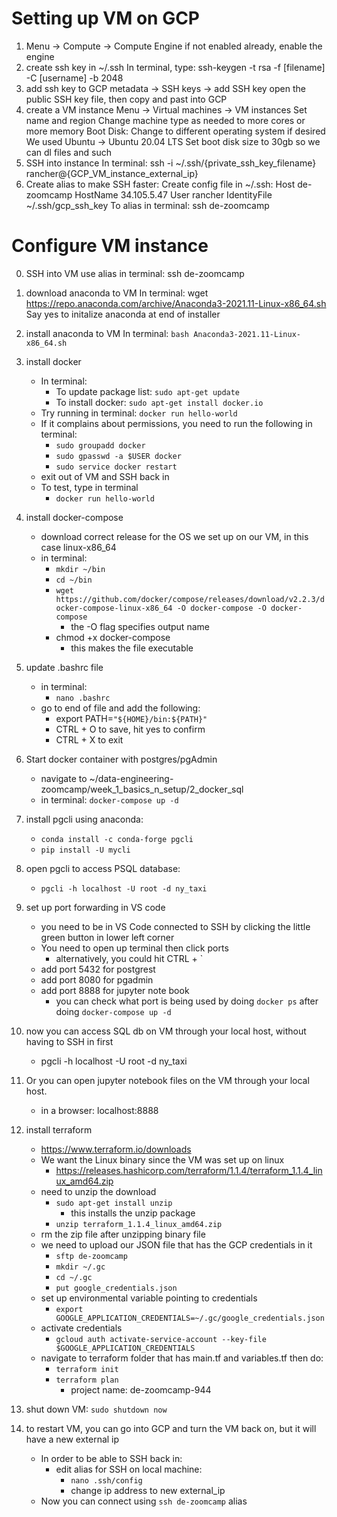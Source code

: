 # Setting up VM on GCP
1) Menu -> Compute -> Compute Engine
    if not enabled already, enable the engine
2) create ssh key in ~/.ssh
    In terminal, type: ssh-keygen -t rsa -f [filename] -C [username] -b 2048
3) add ssh key to GCP
    metadata -> SSH keys -> add SSH key
    open the public SSH key file, then copy and past into GCP
4) create a VM instance
    Menu -> Virtual machines -> VM instances
    Set name and region
    Change machine type as needed to more cores or more memory
    Boot Disk: Change to different operating system if desired
        We used Ubuntu -> Ubuntu 20.04 LTS
        Set boot disk size to 30gb so we can dl files and such
5) SSH into instance
    In terminal: ssh -i ~/.ssh/{private_ssh_key_filename} rancher@{GCP_VM_instance_external_ip}
6) Create alias to make SSH faster:
    Create config file in ~/.ssh:
        Host de-zoomcamp
            HostName 34.105.5.47
            User rancher
            IdentityFile ~/.ssh/gcp_ssh_key
    To alias in terminal: ssh de-zoomcamp
# Configure VM instance
0) SSH into VM
    use alias in terminal: ssh de-zoomcamp
1) download anaconda to VM
    In terminal: wget https://repo.anaconda.com/archive/Anaconda3-2021.11-Linux-x86_64.sh
    Say yes to initalize anaconda at end of installer
2) install anaconda to VM
    In terminal: `bash Anaconda3-2021.11-Linux-x86_64.sh`
3) install docker
    - In terminal: 
        - To update package list: `sudo apt-get update`
        - To install docker: `sudo apt-get install docker.io`
    - Try running in terminal: `docker run hello-world`
    - If it complains about permissions, you need to run the following in terminal:
        - `sudo groupadd docker`
        - `sudo gpasswd -a $USER docker`
        - `sudo service docker restart`
    - exit out of VM and SSH back in
    - To test, type in terminal
        - `docker run hello-world`
4) install docker-compose
    - download correct release for the OS we set up on our VM, in this case linux-x86_64
    - in terminal:
        - `mkdir ~/bin`
        - `cd ~/bin`
        - `wget https://github.com/docker/compose/releases/download/v2.2.3/docker-compose-linux-x86_64 -O docker-compose -O docker-compose`
            - the -O flag specifies output name
        - chmod +x docker-compose
            - this makes the file executable
5) update .bashrc file
    - in terminal:
        - `nano .bashrc`
    - go to end of file and add the following:
        - export PATH=`"${HOME}/bin:${PATH}"`
        - CTRL + O to save, hit yes to confirm
        - CTRL + X to exit

6) Start docker container with postgres/pgAdmin
    - navigate to ~/data-engineering-zoomcamp/week_1_basics_n_setup/2_docker_sql
    - in terminal: `docker-compose up -d`
7) install pgcli using anaconda:
    - `conda install -c conda-forge pgcli`
    - `pip install -U mycli`
8) open pgcli to access PSQL database:
    - `pgcli -h localhost -U root -d ny_taxi`
9) set up port forwarding in VS code
    - you need to be in VS Code connected to SSH by clicking the little green button in lower left corner
    - You need to open up terminal then click ports
        - alternatively, you could hit CTRL + `
    - add port 5432 for postgrest
    - add port 8080 for pgadmin
    - add port 8888 for jupyter note book
        - you can check what port is being used by doing `docker ps` after doing `docker-compose up -d`
10) now you can access SQL db on VM through your local host, without having to SSH in first
    - pgcli -h localhost -U root -d ny_taxi
11) Or you can open jupyter notebook files on the VM through your local host.
    - in a browser: localhost:8888
12) install terraform
    - https://www.terraform.io/downloads
    - We want the Linux binary since the VM was set up on linux
        - https://releases.hashicorp.com/terraform/1.1.4/terraform_1.1.4_linux_amd64.zip
    - need to unzip the download
        - `sudo apt-get install unzip`
            - this installs the unzip package
        - `unzip terraform_1.1.4_linux_amd64.zip`
    - rm the zip file after unzipping binary file
    - we need to upload our JSON file that has the GCP credentials in it
        - `sftp de-zoomcamp`
        - `mkdir ~/.gc`
        - `cd ~/.gc`
        - `put google_credentials.json`
    - set up environmental variable pointing to credentials
        - `export GOOGLE_APPLICATION_CREDENTIALS=~/.gc/google_credentials.json`
    - activate credentials
        - `gcloud auth activate-service-account --key-file $GOOGLE_APPLICATION_CREDENTIALS`
    - navigate to terraform folder that has main.tf and variables.tf then do:
        - `terraform init`
        - `terraform plan`
            - project name: de-zoomcamp-944
13) shut down VM: `sudo shutdown now`
14) to restart VM, you can go into GCP and turn the VM back on, but it will have a new external ip
    - In order to be able to SSH back in:
        - edit alias for SSH on local machine:
            - `nano .ssh/config`
            - change ip address to new external_ip
    - Now you can connect using `ssh de-zoomcamp` alias